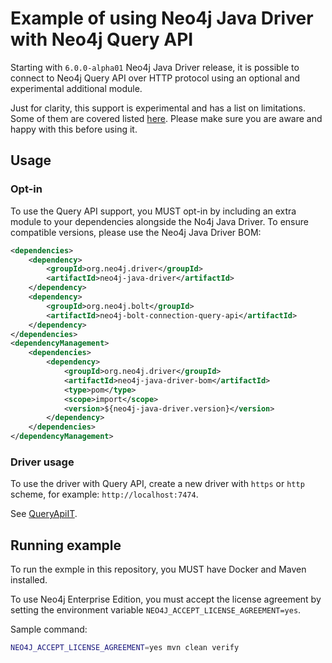 # Example of using Neo4j Java Driver with Neo4j Query API

Starting with `6.0.0-alpha01` Neo4j Java Driver release, it is possible to connect to Neo4j Query API over HTTP protocol
using an optional and experimental additional module.

Just for clarity, this support is experimental and has a list on limitations. Some of them are covered listed 
[here](https://github.com/neo4j/bolt-connection-java/blob/main/neo4j-bolt-connection-query-api/README.md#limitataions).
Please make sure you are aware and happy with this before using it.

## Usage

### Opt-in

To use the Query API support, you MUST opt-in by including an extra module to your dependencies alongside the No4j Java
Driver. To ensure compatible versions, please use the Neo4j Java Driver BOM:
```xml
<dependencies>
    <dependency>
        <groupId>org.neo4j.driver</groupId>
        <artifactId>neo4j-java-driver</artifactId>
    </dependency>
    <dependency>
        <groupId>org.neo4j.bolt</groupId>
        <artifactId>neo4j-bolt-connection-query-api</artifactId>
    </dependency>
</dependencies>
<dependencyManagement>
    <dependencies>
        <dependency>
            <groupId>org.neo4j.driver</groupId>
            <artifactId>neo4j-java-driver-bom</artifactId>
            <type>pom</type>
            <scope>import</scope>
            <version>${neo4j-java-driver.version}</version>
        </dependency>
    </dependencies>
</dependencyManagement>
```

### Driver usage

To use the driver with Query API, create a new driver with `https` or `http` scheme, for example: `http://localhost:7474`.

See [QueryApiIT](./src/test/java/org/injectives/example/query_api/QueryApiIT.java).

## Running example

To run the exmple in this repository, you MUST have Docker and Maven installed. 

To use Neo4j Enterprise Edition, you must accept the license agreement by setting the environment variable 
`NEO4J_ACCEPT_LICENSE_AGREEMENT=yes`.

Sample command:
```bash
NEO4J_ACCEPT_LICENSE_AGREEMENT=yes mvn clean verify
```

